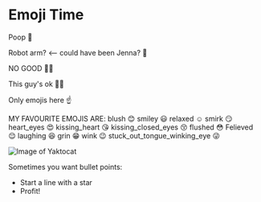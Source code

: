 # Emoji Time

Poop :hankey:

Robot arm? <-- could have been Jenna? :mechanical_arm:

NO GOOD :no_good_man:

This guy's ok :ok_man:

Only emojis here :point_up:

MY FAVOURITE EMOJIS ARE:
blush :blush:
smiley :smiley:
relaxed :relaxed:
smirk :smirk:
heart_eyes :heart_eyes:
kissing_heart :kissing_heart:
kissing_closed_eyes :kissing_closed_eyes:
flushed :flushed:
Felieved :relieved:
laughing :satisfied:
grin :grin: wink :wink:
stuck_out_tongue_winking_eye :stuck_out_tongue_winking_eye:

![Image of Yaktocat](https://octodex.github.com/images/yaktocat.png)

Sometimes you want bullet points:

- Start a line with a star
- Profit!
